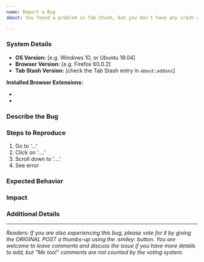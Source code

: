 ```yaml
---
name: Report a Bug
about: You found a problem in Tab Stash, but you don't have any crash details.

---
```


<!-- NOTE: Please put only ONE problem per report.  If you're not sure whether you have one problem or multiple problems, please err on the side of filing more reports.  It's much easier to close duplicates than split a single issue into multiple issues. -->

### System Details
<!-- THIS SECTION IS REQUIRED.  If you leave it out, I will just have to ask you for this information, and your bug will take longer to resolve. :) -->

- **OS Version:** [e.g. Windows 10, or Ubuntu 18.04]
- **Browser Version:** [e.g. Firefox 60.0.2]
- **Tab Stash Version:** [check the Tab Stash entry in `about:addons`]

**Installed Browser Extensions:**
<!-- This part is optional, but please check to make sure you don't have one of these extensions installed:
     https://github.com/josh-berry/tab-stash/wiki/Known-Incompatibilities-with-Other-Extensions -->
-
-

### Describe the Bug
<!-- A short description of what the problem is and/or what happened. -->


### Steps to Reproduce
<!-- Steps to reproduce the problem.  The more detailed and concrete you can be, the better.  Screenshots are welcome if appropriate/helpful. -->
1. Go to '...'
2. Click on '....'
3. Scroll down to '....'
4. See error

### Expected Behavior
<!-- A short description of what you expected to happen instead. -->


### Impact
<!-- [optional] If you tried anything to work around or recover from the bug, or if the bug caused additional problems, discuss it here.  Be as concrete, specific and detailed as possible.  For example, "I spent an hour trying to restart the encabulator to retrieve my data after the crash" clearly illustrates the scale and scope of the problem.  Whereas, "This is a huge problem and should be fixed ASAP" is likely to be ignored because it doesn't provide any detail about WHY the problem is huge. -->


### Additional Details
<!-- [optional] Any other context that might be helpful.  If possible, please share any error logs that you think might be relevant. Here's how to collect them: https://github.com/josh-berry/tab-stash/wiki/Collect-Error-Logs -->



<!----- PLEASE LEAVE THE FOLLOWING TEXT IN PLACE ----->
<hr>
<em>Readers: If you are also experiencing this bug, please vote for it by giving the ORIGINAL POST a thumbs-up using the :smiley: button.  You are welcome to leave comments and discuss the issue if you have more details to add, but "Me too!" comments are not counted by the voting system.</em>
